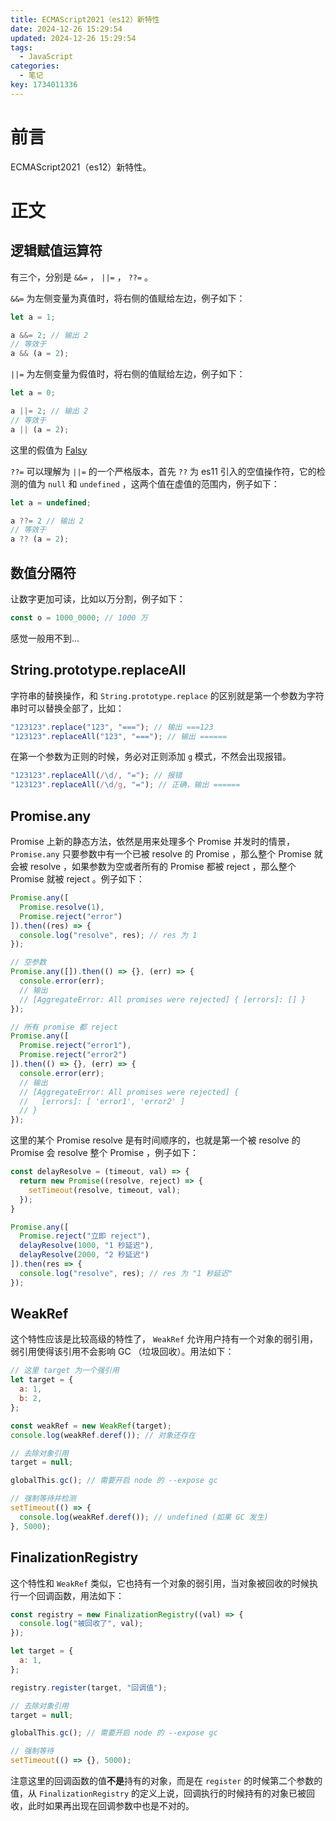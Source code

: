 ```yaml
---
title: ECMAScript2021（es12）新特性
date: 2024-12-26 15:29:54
updated: 2024-12-26 15:29:54
tags:
  - JavaScript
categories:
  - 笔记
key: 1734011336
---
```



# 前言

ECMAScript2021（es12）新特性。

<!-- more -->

# 正文

## 逻辑赋值运算符

有三个，分别是 `&&=` ， `||=` ， `??=` 。

`&&=` 为左侧变量为真值时，将右侧的值赋给左边，例子如下：

```javascript
let a = 1;

a &&= 2; // 输出 2
// 等效于
a && (a = 2);
```

`||=` 为左侧变量为假值时，将右侧的值赋给左边，例子如下：

```javascript
let a = 0;

a ||= 2; // 输出 2
// 等效于
a || (a = 2);
```
这里的假值为 [Falsy](https://developer.mozilla.org/zh-CN/docs/Glossary/Falsy)

`??=` 可以理解为 `||=` 的一个严格版本，首先 `??` 为 es11 引入的空值操作符，它的检测的值为 `null` 和 `undefined` ，这两个值在虚值的范围内，例子如下：

```javascript
let a = undefined;

a ??= 2 // 输出 2
// 等效于
a ?? (a = 2);
```

## 数值分隔符

让数字更加可读，比如以万分割，例子如下：

```javascript
const o = 1000_0000; // 1000 万
```

感觉一般用不到...

## String.prototype.replaceAll

字符串的替换操作，和 `String.prototype.replace` 的区别就是第一个参数为字符串时可以替换全部了，比如：

```javascript
"123123".replace("123", "==="); // 输出 ===123
"123123".replaceAll("123", "==="); // 输出 ======
```

在第一个参数为正则的时候，务必对正则添加 `g` 模式，不然会出现报错。

```javascript
"123123".replaceAll(/\d/, "="); // 报错
"123123".replaceAll(/\d/g, "="); // 正确，输出 ======
```

## Promise.any

Promise 上新的静态方法，依然是用来处理多个 Promise 并发时的情景， `Promise.any` 只要参数中有一个已被 resolve 的 Promise ，那么整个 Promise 就会被 resolve ，如果参数为空或者所有的 Promise 都被 reject ，那么整个 Promise 就被 reject 。例子如下：

```javascript
Promise.any([
  Promise.resolve(1),
  Promise.reject("error")
]).then((res) => {
  console.log("resolve", res); // res 为 1
});

// 空参数
Promise.any([]).then(() => {}, (err) => {
  console.error(err); 
  // 输出 
  // [AggregateError: All promises were rejected] { [errors]: [] }
});

// 所有 promise 都 reject
Promise.any([
  Promise.reject("error1"),
  Promise.reject("error2")
]).then(() => {}, (err) => {
  console.error(err); 
  // 输出 
  // [AggregateError: All promises were rejected] {
  //   [errors]: [ 'error1', 'error2' ]
  // }
});
```

这里的某个 Promise resolve 是有时间顺序的，也就是第一个被 resolve 的 Promise 会 resolve 整个 Promise ，例子如下：

```javascript
const delayResolve = (timeout, val) => {
  return new Promise((resolve, reject) => {
    setTimeout(resolve, timeout, val);
  });
}

Promise.any([
  Promise.reject("立即 reject"),
  delayResolve(1000, "1 秒延迟"),
  delayResolve(2000, "2 秒延迟")
]).then(res => {
  console.log("resolve", res); // res 为 "1 秒延迟"
});
```

## WeakRef

这个特性应该是比较高级的特性了， `WeakRef` 允许用户持有一个对象的弱引用，弱引用使得该引用不会影响 GC （垃圾回收）。用法如下：

```javascript
// 这里 target 为一个强引用
let target = {
  a: 1,
  b: 2,
};

const weakRef = new WeakRef(target);
console.log(weakRef.deref()); // 对象还存在

// 去除对象引用
target = null;

globalThis.gc(); // 需要开启 node 的 --expose gc

// 强制等待并检测
setTimeout(() => {
  console.log(weakRef.deref()); // undefined (如果 GC 发生)
}, 5000);
```

## FinalizationRegistry

这个特性和 `WeakRef` 类似，它也持有一个对象的弱引用，当对象被回收的时候执行一个回调函数，用法如下：

```javascript
const registry = new FinalizationRegistry((val) => {
  console.log("被回收了", val);
});

let target = {
  a: 1,
};

registry.register(target, "回调值");

// 去除对象引用
target = null;

globalThis.gc(); // 需要开启 node 的 --expose gc

// 强制等待
setTimeout(() => {}, 5000);
```

注意这里的回调函数的值**不是**持有的对象，而是在 `register` 的时候第二个参数的值，从 `FinalizationRegistry` 的定义上说，回调执行的时候持有的对象已被回收，此时如果再出现在回调参数中也是不对的。